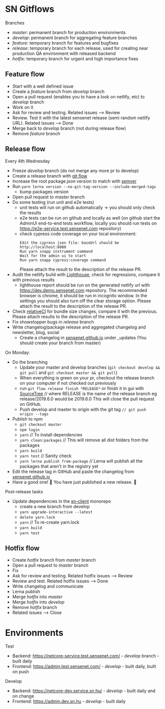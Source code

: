 # SN Gitflows

Branches

- _master_: permanent branch for production environments
- _develop_: permanent branch for aggregating feature branches
- _feature_: temporary branch for features and bugfixes
- _release_: temporary branch for each release, used for creating near production QA environment with released backend
- _hotfix_: temporary branch for urgent and high importance fixes

## Feature flow

- Start with a well defined issue
- Create a _feature_ branch from _develop_ branch
- Open a pull request (enables you to have a look on netlify, etc) to _develop_ branch
- Work on it
- Ask for review and testing. Related issues --> Review
- Review. Test it with the latest sensenet release (semi random netlify URL). Related issues --> Done
- Merge back to _develop_ branch (not during release flow)
- Remove _feature_ branch

## Release flow

Every 4th Wednesday

- Freeze _develop_ branch (do not merge any more pr to develop)
- Create a release branch with [git flow](https://danielkummer.github.io/git-flow-cheatsheet/#release)
- Increase the root package.json version to match with [semver](https://docs.npmjs.com/about-semantic-versioning)
- Run `yarn lerna version --no-git-tag-version --include-merged-tags`
  - bump packages version
- Open pull request to _master_ branch
- Do some testing (run unit and e2e tests)
  - unit tests will run on github automatically -> you should only check the results
  - e2e tests can be run on github and locally as well (on github start the AdminUI end-to-end tests workflow, locally you should run tests on https://e2e-service.test.sensenet.com repository)
  - check cypress code coverage on your local environment:
    ```
    Edit the cypress json file: baseUrl should be http://localhost:8080
    Run yarn snapp instrument command
    Wait for the admin ui to start
    Run yarn snapp cypress:coverage command
    ```
    Please attach the result to the description of the release PR.
- Audit the netlify build with [Lighthouse](https://developers.google.com/web/tools/lighthouse#devtools), check for regressions, compare it with previous results
  - lighthouse report should be run on the generated netlify url with https://dev.demo.sensenet.com repository. The recommended browser is chrome, it should be run in incognito window. In the settings you should also turn off the clear storage option. Please attach the result to the description of the release PR.
- Check [relativeCI](https://app.relative-ci.com/projects/SpRCK0ViJsBVzSUtpFtk) for bundle size changes, compare it with the previous. Please attach results to the description of the release PR.
- Fix showstopper bugs in _release_ branch
- Write changelog/package release and aggregated changelog and newsletter, blog, social
  - Create a changelog in [sensenet.github.io](https://github.com/SenseNet/sensenet.github.io) under \_updates (You should create your branch from master)

On Monday:

- Do the branching
  - Update your master and develop branches (`git checkout develop && git pull` and `git checkout master && git pull`)
  - When everything is green on your pr, checkout the release branch on your computer if not checked out previously
  - run `git flow release finish *RELEASE*` or finish it in gui with [SourceTree](https://www.sourcetreeapp.com/) // where RELEASE is the name of the release branch eg release/2019.6.0 would be 2019.6.0
    This will close the pull request on GitHub.
  - Push develop and master to origin with the git tag `// git push origin --tags`
- Publish to npm
  - `git checkout master`
  - `npm login`
  - `yarn` // To install dependencies
  - `yarn clean:packages` // This will remove all dist folders from the packages
  - `yarn build`
  - `yarn test` // Sanity check
  - `yarn lerna publish from-package` // Lerna will publish all the packages that aren't in the registry yet
- Edit the release tag in GitHub and paste the changelog from [sensenet.github.io](https://github.com/SenseNet/sensenet.github.io)
- Have a good one! 🍺 You have just published a new release. 🌟

Post-release tasks

- Update dependencies in the [sn-client](https://github.com/SenseNet/sn-client) monorepo
  - create a new branch from develop
  - `yarn upgrade-interactive --latest`
  - `delete yarn.lock`
  - `yarn` // To re-create yarn.lock
  - `yarn build`
  - `yarn test`

## Hotfix flow

- Create _hotfix_ branch from _master_ branch
- Open a pull request to _master_ branch
- Fix
- Ask for review and testing. Related hotfix issues --> Review
- Review and test. Related hotfix issues --> Done
- Write changelog and communicate
- Lerna publish
- Merge _hotfix_ into _master_
- Merge _hotfix_ into _develop_
- Remove _hotfix_ branch
- Related issues --> Close

# Environments

Test

- Backend: https://netcore-service.test.sensenet.com/ - _develop_ branch - built daily
- Frontend: https://admin.test.sensenet.com/ - _develop_ - built daily, built on push

Develop

- Backend: https://netcore-dev.service.sn.hu/  - _develop_ - built daily and on change
- Frontend: https://admin.dev.sn.hu - _develop_ - built daily
